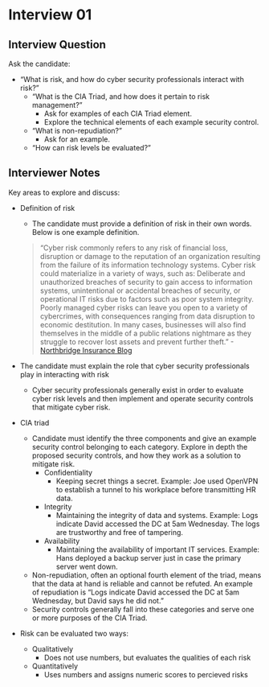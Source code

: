 # Interview 01

## Interview Question

Ask the candidate:

- “What is risk, and how do cyber security professionals interact with risk?”
  - “What is the CIA Triad, and how does it pertain to risk management?”
    - Ask for examples of each CIA Triad element.
    - Explore the technical elements of each example security control.
  - “What is non-repudiation?”
    - Ask for an example.
  - “How can risk levels be evaluated?”

## Interviewer Notes

Key areas to explore and discuss:

- Definition of risk

  - The candidate must provide a definition of risk in their own words. Below is one example definition.

  > “Cyber risk commonly refers to any risk of financial loss, disruption or damage to the reputation of an organization resulting from the failure of its information technology systems. Cyber risk could materialize in a variety of ways, such as: Deliberate and unauthorized breaches of security to gain access to information systems, unintentional or accidental breaches of security, or operational IT risks due to factors such as poor system integrity. Poorly managed cyber risks can leave you open to a variety of cybercrimes, with consequences ranging from data disruption to economic destitution. In many cases, businesses will also find themselves in the middle of a public relations nightmare as they struggle to recover lost assets and prevent further theft.” -[Northbridge Insurance Blog](https://www.nbins.com/blog/cyber-risk/what-is-cyber-risk-2/)

- The candidate must explain the role that cyber security professionals play in interacting with risk

  - Cyber security professionals generally exist in order to evaluate cyber risk levels and then implement and operate security controls that mitigate cyber risk.

- CIA triad

  - Candidate must identify the three components and give an example security control belonging to each category. Explore in depth the proposed security controls, and how they work as a solution to mitigate risk.
    - Confidentiality
      - Keeping secret things a secret. Example: Joe used OpenVPN to establish a tunnel to his workplace before transmitting HR data.
    - Integrity
      - Maintaining the integrity of data and systems. Example: Logs indicate David accessed the DC at 5am Wednesday. The logs are trustworthy and free of tampering.
    - Availability
      - Maintaining the availability of important IT services. Example: Hans deployed a backup server just in case the primary server went down.
  - Non-repudiation, often an optional fourth element of the triad, means that the data at hand is reliable and cannot be refuted. An example of repudiation is “Logs indicate David accessed the DC at 5am Wednesday, but David says he did not.”
  - Security controls generally fall into these categories and serve one or more purposes of the CIA Triad.

- Risk can be evaluated two ways:

  - Qualitatively
    - Does not use numbers, but evaluates the qualities of each risk
  - Quantitatively
    - Uses numbers and assigns numeric scores to percieved risks